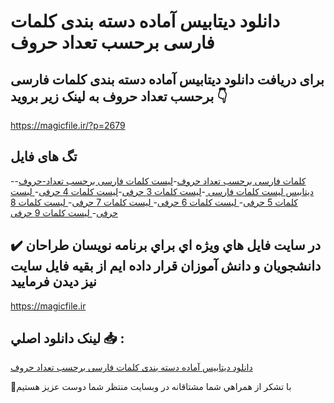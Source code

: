 # دانلود دیتابیس آماده دسته بندی کلمات فارسی برحسب تعداد حروف

## برای دریافت دانلود دیتابیس آماده دسته بندی کلمات فارسی برحسب تعداد حروف به لینک زیر بروید 👇

https://magicfile.ir/?p=2679

## تگ های فایل

-[کلمات فارسی برحسب تعداد حروف](https://magicfile.ir/product/%d8%af%db%8c%d8%aa%d8%a7%d8%a8%db%8c%d8%b3-%d8%af%d8%b3%d8%aa%d9%87-%d8%a8%d9%86%d8%af%db%8c-%da%a9%d9%84%d9%85%d8%a7%d8%aa-%d9%81%d8%a7%d8%b1%d8%b3%db%8c-%d8%a8%d8%b1%d8%ad%d8%b3%d8%a8-%d8%aa%d8%b9%d8%af%d8%a7%d8%af-%d8%ad%d8%b1%d9%88%d9%81/)-[لیست کلمات فارسی برحسب تعداد-حروف](https://magicfile.ir/product/%d8%af%db%8c%d8%aa%d8%a7%d8%a8%db%8c%d8%b3-%d8%af%d8%b3%d8%aa%d9%87-%d8%a8%d9%86%d8%af%db%8c-%da%a9%d9%84%d9%85%d8%a7%d8%aa-%d9%81%d8%a7%d8%b1%d8%b3%db%8c-%d8%a8%d8%b1%d8%ad%d8%b3%d8%a8-%d8%aa%d8%b9%d8%af%d8%a7%d8%af-%d8%ad%d8%b1%d9%88%d9%81/)-[دیتابیس لیست کلمات فارسی ](https://magicfile.ir/product/%d8%af%db%8c%d8%aa%d8%a7%d8%a8%db%8c%d8%b3-%d8%af%d8%b3%d8%aa%d9%87-%d8%a8%d9%86%d8%af%db%8c-%da%a9%d9%84%d9%85%d8%a7%d8%aa-%d9%81%d8%a7%d8%b1%d8%b3%db%8c-%d8%a8%d8%b1%d8%ad%d8%b3%d8%a8-%d8%aa%d8%b9%d8%af%d8%a7%d8%af-%d8%ad%d8%b1%d9%88%d9%81/)-[لیست کلمات 3 حرفی](https://magicfile.ir/product/%d8%af%db%8c%d8%aa%d8%a7%d8%a8%db%8c%d8%b3-%d8%af%d8%b3%d8%aa%d9%87-%d8%a8%d9%86%d8%af%db%8c-%da%a9%d9%84%d9%85%d8%a7%d8%aa-%d9%81%d8%a7%d8%b1%d8%b3%db%8c-%d8%a8%d8%b1%d8%ad%d8%b3%d8%a8-%d8%aa%d8%b9%d8%af%d8%a7%d8%af-%d8%ad%d8%b1%d9%88%d9%81/)-[لیست کلمات 4 حرفی](https://magicfile.ir/product/%d8%af%db%8c%d8%aa%d8%a7%d8%a8%db%8c%d8%b3-%d8%af%d8%b3%d8%aa%d9%87-%d8%a8%d9%86%d8%af%db%8c-%da%a9%d9%84%d9%85%d8%a7%d8%aa-%d9%81%d8%a7%d8%b1%d8%b3%db%8c-%d8%a8%d8%b1%d8%ad%d8%b3%d8%a8-%d8%aa%d8%b9%d8%af%d8%a7%d8%af-%d8%ad%d8%b1%d9%88%d9%81/)-[ لیست کلمات 5 حرفی](https://magicfile.ir/product/%d8%af%db%8c%d8%aa%d8%a7%d8%a8%db%8c%d8%b3-%d8%af%d8%b3%d8%aa%d9%87-%d8%a8%d9%86%d8%af%db%8c-%da%a9%d9%84%d9%85%d8%a7%d8%aa-%d9%81%d8%a7%d8%b1%d8%b3%db%8c-%d8%a8%d8%b1%d8%ad%d8%b3%d8%a8-%d8%aa%d8%b9%d8%af%d8%a7%d8%af-%d8%ad%d8%b1%d9%88%d9%81/)-[ لیست کلمات 6 حرفی](https://magicfile.ir/product/%d8%af%db%8c%d8%aa%d8%a7%d8%a8%db%8c%d8%b3-%d8%af%d8%b3%d8%aa%d9%87-%d8%a8%d9%86%d8%af%db%8c-%da%a9%d9%84%d9%85%d8%a7%d8%aa-%d9%81%d8%a7%d8%b1%d8%b3%db%8c-%d8%a8%d8%b1%d8%ad%d8%b3%d8%a8-%d8%aa%d8%b9%d8%af%d8%a7%d8%af-%d8%ad%d8%b1%d9%88%d9%81/)-[ لیست کلمات 7 حرفی](https://magicfile.ir/product/%d8%af%db%8c%d8%aa%d8%a7%d8%a8%db%8c%d8%b3-%d8%af%d8%b3%d8%aa%d9%87-%d8%a8%d9%86%d8%af%db%8c-%da%a9%d9%84%d9%85%d8%a7%d8%aa-%d9%81%d8%a7%d8%b1%d8%b3%db%8c-%d8%a8%d8%b1%d8%ad%d8%b3%d8%a8-%d8%aa%d8%b9%d8%af%d8%a7%d8%af-%d8%ad%d8%b1%d9%88%d9%81/)-[ لیست کلمات 8 حرفی](https://magicfile.ir/product/%d8%af%db%8c%d8%aa%d8%a7%d8%a8%db%8c%d8%b3-%d8%af%d8%b3%d8%aa%d9%87-%d8%a8%d9%86%d8%af%db%8c-%da%a9%d9%84%d9%85%d8%a7%d8%aa-%d9%81%d8%a7%d8%b1%d8%b3%db%8c-%d8%a8%d8%b1%d8%ad%d8%b3%d8%a8-%d8%aa%d8%b9%d8%af%d8%a7%d8%af-%d8%ad%d8%b1%d9%88%d9%81/)-[ لیست کلمات 9 حرفی](https://magicfile.ir/product/%d8%af%db%8c%d8%aa%d8%a7%d8%a8%db%8c%d8%b3-%d8%af%d8%b3%d8%aa%d9%87-%d8%a8%d9%86%d8%af%db%8c-%da%a9%d9%84%d9%85%d8%a7%d8%aa-%d9%81%d8%a7%d8%b1%d8%b3%db%8c-%d8%a8%d8%b1%d8%ad%d8%b3%d8%a8-%d8%aa%d8%b9%d8%af%d8%a7%d8%af-%d8%ad%d8%b1%d9%88%d9%81/)

## ✔️ در سايت فايل هاي ويژه اي براي برنامه نويسان طراحان دانشجويان و دانش آموزان قرار داده ايم از بقيه فايل سايت نيز ديدن فرماييد

https://magicfile.ir


## لينک دانلود اصلي 📥 :

[دانلود دیتابیس آماده دسته بندی کلمات فارسی برحسب تعداد حروف](https://magicfile.ir/product/%d8%af%db%8c%d8%aa%d8%a7%d8%a8%db%8c%d8%b3-%d8%af%d8%b3%d8%aa%d9%87-%d8%a8%d9%86%d8%af%db%8c-%da%a9%d9%84%d9%85%d8%a7%d8%aa-%d9%81%d8%a7%d8%b1%d8%b3%db%8c-%d8%a8%d8%b1%d8%ad%d8%b3%d8%a8-%d8%aa%d8%b9%d8%af%d8%a7%d8%af-%d8%ad%d8%b1%d9%88%d9%81/) 


🙏با تشکر از همراهي شما مشتاقانه در وبسایت منتظر شما دوست عزیز هستیم

